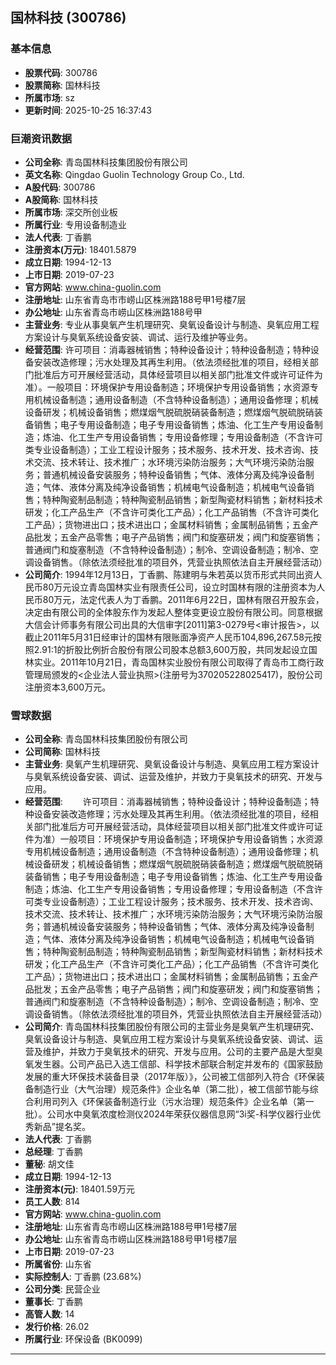 ## 国林科技 (300786)

### 基本信息

- **股票代码**: 300786
- **股票简称**: 国林科技
- **所属市场**: sz
- **更新时间**: 2025-10-25 16:37:43

### 巨潮资讯数据

- **公司全称**: 青岛国林科技集团股份有限公司
- **英文名称**: Qingdao Guolin Technology Group Co., Ltd.
- **A股代码**: 300786
- **A股简称**: 国林科技
- **所属市场**: 深交所创业板
- **所属行业**: 专用设备制造业
- **法人代表**: 丁香鹏
- **注册资本(万元)**: 18401.5879
- **成立日期**: 1994-12-13
- **上市日期**: 2019-07-23
- **官方网站**: www.china-guolin.com
- **注册地址**: 山东省青岛市市崂山区株洲路188号甲1号楼7层
- **办公地址**: 山东省青岛市崂山区株洲路188号甲
- **主营业务**: 专业从事臭氧产生机理研究、臭氧设备设计与制造、臭氧应用工程方案设计与臭氧系统设备安装、调试、运行及维护等业务。
- **经营范围**: 许可项目：消毒器械销售；特种设备设计；特种设备制造；特种设备安装改造修理；污水处理及其再生利用。（依法须经批准的项目，经相关部门批准后方可开展经营活动，具体经营项目以相关部门批准文件或许可证件为准）。一般项目：环境保护专用设备制造；环境保护专用设备销售；水资源专用机械设备制造；通用设备制造（不含特种设备制造）；通用设备修理；机械设备研发；机械设备销售；燃煤烟气脱硫脱硝装备制造；燃煤烟气脱硫脱硝装备销售；电子专用设备制造；电子专用设备销售；炼油、化工生产专用设备制造；炼油、化工生产专用设备销售；专用设备修理；专用设备制造（不含许可类专业设备制造）；工业工程设计服务；技术服务、技术开发、技术咨询、技术交流、技术转让、技术推广；水环境污染防治服务；大气环境污染防治服务；普通机械设备安装服务；特种设备销售；气体、液体分离及纯净设备制造；气体、液体分离及纯净设备销售；机械电气设备制造；机械电气设备销售；特种陶瓷制品制造；特种陶瓷制品销售；新型陶瓷材料销售；新材料技术研发；化工产品生产（不含许可类化工产品）；化工产品销售（不含许可类化工产品）；货物进出口；技术进出口；金属材料销售；金属制品销售；五金产品批发；五金产品零售；电子产品销售；阀门和旋塞研发；阀门和旋塞销售；普通阀门和旋塞制造（不含特种设备制造）；制冷、空调设备制造；制冷、空调设备销售。（除依法须经批准的项目外，凭营业执照依法自主开展经营活动）
- **公司简介**: 1994年12月13日，丁香鹏、陈建明与朱若英以货币形式共同出资人民币80万元设立青岛国林实业有限责任公司，设立时国林有限的注册资本为人民币80万元，法定代表人为丁香鹏。2011年6月22日，国林有限召开股东会，决定由有限公司的全体股东作为发起人整体变更设立股份有限公司。同意根据大信会计师事务有限公司出具的大信审字[2011]第3-0279号<审计报告>，以截止2011年5月31日经审计的国林有限账面净资产人民币104,896,267.58元按照2.91:1的折股比例折合股份有限公司股本总额3,600万股，共同发起设立国林实业。2011年10月21日，青岛国林实业股份有限公司取得了青岛市工商行政管理局颁发的<企业法人营业执照>(注册号为370205228025417)，股份公司注册资本3,600万元。

### 雪球数据

- **公司全称**: 青岛国林科技集团股份有限公司
- **公司简称**: 国林科技
- **主营业务**: 臭氧产生机理研究、臭氧设备设计与制造、臭氧应用工程方案设计与臭氧系统设备安装、调试、运营及维护，并致力于臭氧技术的研究、开发与应用。
- **经营范围**: 　　许可项目：消毒器械销售；特种设备设计；特种设备制造；特种设备安装改造修理；污水处理及其再生利用。（依法须经批准的项目，经相关部门批准后方可开展经营活动，具体经营项目以相关部门批准文件或许可证件为准）一般项目：环境保护专用设备制造；环境保护专用设备销售；水资源专用机械设备制造；通用设备制造（不含特种设备制造）；通用设备修理；机械设备研发；机械设备销售；燃煤烟气脱硫脱硝装备制造；燃煤烟气脱硫脱硝装备销售；电子专用设备制造；电子专用设备销售；炼油、化工生产专用设备制造；炼油、化工生产专用设备销售；专用设备修理；专用设备制造（不含许可类专业设备制造）；工业工程设计服务；技术服务、技术开发、技术咨询、技术交流、技术转让、技术推广；水环境污染防治服务；大气环境污染防治服务；普通机械设备安装服务；特种设备销售；气体、液体分离及纯净设备制造；气体、液体分离及纯净设备销售；机械电气设备制造；机械电气设备销售；特种陶瓷制品制造；特种陶瓷制品销售；新型陶瓷材料销售；新材料技术研发；化工产品生产（不含许可类化工产品）；化工产品销售（不含许可类化工产品）；货物进出口；技术进出口；金属材料销售；金属制品销售；五金产品批发；五金产品零售；电子产品销售；阀门和旋塞研发；阀门和旋塞销售；普通阀门和旋塞制造（不含特种设备制造）；制冷、空调设备制造；制冷、空调设备销售。（除依法须经批准的项目外，凭营业执照依法自主开展经营活动）
- **公司简介**: 青岛国林科技集团股份有限公司的主营业务是臭氧产生机理研究、臭氧设备设计与制造、臭氧应用工程方案设计与臭氧系统设备安装、调试、运营及维护，并致力于臭氧技术的研究、开发与应用。公司的主要产品是大型臭氧发生器。公司产品已入选工信部、科学技术部联合制定并发布的《国家鼓励发展的重大环保技术装备目录（2017年版）》，公司被工信部列入符合《环保装备制造行业（大气治理）规范条件》企业名单（第二批），被工信部节能与综合利用司列入《环保装备制造行业（污水治理）规范条件》企业名单（第一批）。公司水中臭氧浓度检测仪2024年荣获仪器信息网“3i奖-科学仪器行业优秀新品”提名奖。
- **法人代表**: 丁香鹏
- **总经理**: 丁香鹏
- **董秘**: 胡文佳
- **成立日期**: 1994-12-13
- **注册资本(元)**: 18401.59万元
- **员工人数**: 814
- **官方网站**: www.china-guolin.com
- **注册地址**: 山东省青岛市崂山区株洲路188号甲1号楼7层
- **办公地址**: 山东省青岛市崂山区株洲路188号甲1号楼7层
- **上市日期**: 2019-07-23
- **所属省份**: 山东省
- **实际控制人**: 丁香鹏 (23.68%)
- **公司分类**: 民营企业
- **董事长**: 丁香鹏
- **高管人数**: 14
- **发行价格**: 26.02
- **所属行业**: 环保设备 (BK0099)

---